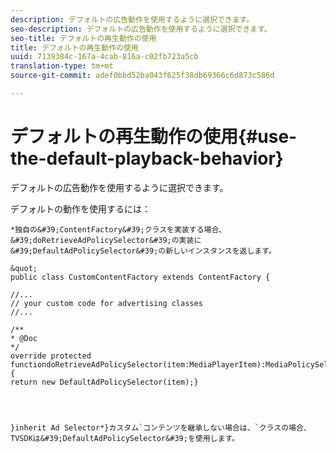```yaml
---
description: デフォルトの広告動作を使用するように選択できます。
seo-description: デフォルトの広告動作を使用するように選択できます。
seo-title: デフォルトの再生動作の使用
title: デフォルトの再生動作の使用
uuid: 7139384c-167a-4cab-816a-c02fb723a5cb
translation-type: tm+mt
source-git-commit: adef0bbd52ba043f625f38db69366c6d873c586d

---
```



# デフォルトの再生動作の使用{#use-the-default-playback-behavior}

デフォルトの広告動作を使用するように選択できます。

デフォルトの動作を使用するには：

    *独自の&#39;ContentFactory&#39;クラスを実装する場合、&#39;doRetrieveAdPolicySelector&#39;の実装に&#39;DefaultAdPolicySelector&#39;の新しいインスタンスを返します。
    
    &quot;
    public class CustomContentFactory extends ContentFactory {
    
    //...
    // your custom code for advertising classes
    //...
    
    /**
    * @Doc
    */
    override protected
    functiondoRetrieveAdPolicySelector(item:MediaPlayerItem):MediaPolicySelector {
    return new DefaultAdPolicySelector(item);}
    
    
    
    
    }inherit Ad Selector*}カスタム`コンテンツを継承しない場合は、`クラスの場合、TVSDKは&#39;DefaultAdPolicySelector&#39;を使用します。